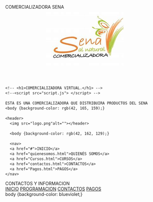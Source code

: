 <!DOCTYPE html>
<html lang="es">
<head>
    <meta charset="UTF-8">
    <meta name="viewport" content="width=device-width, initial-scale=1.0">
    <meta name="description" content="Esta comercializadora distribuye productos sena"  
    <title>COMERCIALIZADORA SENA</title>
    <link rel="stylesheet" href="estilo1.css">
    <header><img src="logo.png" alt=""></header>

  </head>

<body>
   
  <!--SE ESCRIBE UN COMENTARIO-->
    <!-- <h1>COMERCIALIZADORA VIRTUAL.</h1> -->
    <!--<script src="script.js"> </script> -->
   
    ESTA ES UNA COMERCIALIZADORA QUE DISTRIBUIRA PRODUCTOS DEL SENA
    <body {background-color: rgb(42, 165, 159);}
    
    <header>
      <img src="logo.png"alt=""></header>
    
      <body {background-color: rgb(42, 162, 129);}
       
      <nav>
      <a href="#">INICIO</a>
      <a href="quienesomos.html">QUIENÉS SOMOS</a>
      <a href="Cursos.html">CURSOS</a>
      <a href="contactos.html">CONTACTOS</a>
      <a href="Pagos.html">PAGOS</a>
    </nav>
</body>
</html> </head>
<body>
<!DOCTYPE html>
<html lang="es">
<head>
    <meta charset="UTF-8">
    <meta name="viewport" content="width=device-width, initial-scale=1.0">
    <body<title>CONTACTOS Y INFORMACION</title>
    <link rel="stylesheet" href="estilocontactos.css">

<!DOCTYPE html>
<html lang="en">
<head>
    <meta charset="UTF-8">
    <meta name="viewport" content="width=device-width, initial-scale=1.0">
    <title>Document</title>
</head>
<body>

</html>
 
<nav>
    <a href="#">INICIO</a>
    <a href="Programacion.html">PROGRAMACION</a>
    <a href="contactos.html">CONTACTOS</a>
    <a href="Pagos.html">PAGOS</a>
  </nav>
    body {background-color: blueviolet;}
    
    
